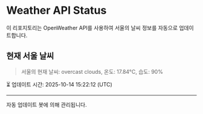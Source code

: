 
# Weather API Status

이 리포지토리는 OpenWeather API를 사용하여 서울의 날씨 정보를 자동으로 업데이트합니다.

## 현재 서울 날씨
> 서울의 현재 날씨: overcast clouds, 온도: 17.84°C, 습도: 90%

⏳ 업데이트 시간: 2025-10-14 15:22:12 (UTC)

---
자동 업데이트 봇에 의해 관리됩니다.
